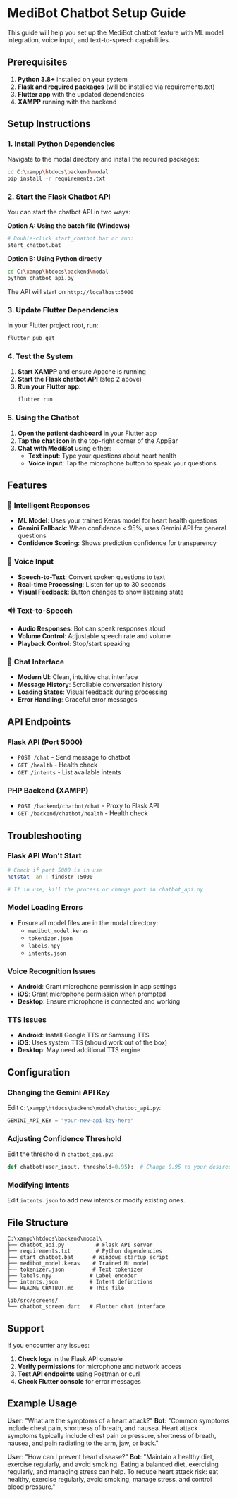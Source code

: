 # MediBot Chatbot Setup Guide

This guide will help you set up the MediBot chatbot feature with ML model integration, voice input, and text-to-speech capabilities.

## Prerequisites

1. **Python 3.8+** installed on your system
2. **Flask and required packages** (will be installed via requirements.txt)
3. **Flutter app** with the updated dependencies
4. **XAMPP** running with the backend

## Setup Instructions

### 1. Install Python Dependencies

Navigate to the modal directory and install the required packages:

```bash
cd C:\xampp\htdocs\backend\modal
pip install -r requirements.txt
```

### 2. Start the Flask Chatbot API

You can start the chatbot API in two ways:

**Option A: Using the batch file (Windows)**
```bash
# Double-click start_chatbot.bat or run:
start_chatbot.bat
```

**Option B: Using Python directly**
```bash
cd C:\xampp\htdocs\backend\modal
python chatbot_api.py
```

The API will start on `http://localhost:5000`

### 3. Update Flutter Dependencies

In your Flutter project root, run:

```bash
flutter pub get
```

### 4. Test the System

1. **Start XAMPP** and ensure Apache is running
2. **Start the Flask chatbot API** (step 2 above)
3. **Run your Flutter app**:
   ```bash
   flutter run
   ```

### 5. Using the Chatbot

1. **Open the patient dashboard** in your Flutter app
2. **Tap the chat icon** in the top-right corner of the AppBar
3. **Chat with MediBot** using either:
   - **Text input**: Type your questions about heart health
   - **Voice input**: Tap the microphone button to speak your questions

## Features

### 🤖 **Intelligent Responses**
- **ML Model**: Uses your trained Keras model for heart health questions
- **Gemini Fallback**: When confidence < 95%, uses Gemini API for general questions
- **Confidence Scoring**: Shows prediction confidence for transparency

### 🎤 **Voice Input**
- **Speech-to-Text**: Convert spoken questions to text
- **Real-time Processing**: Listen for up to 30 seconds
- **Visual Feedback**: Button changes to show listening state

### 🔊 **Text-to-Speech**
- **Audio Responses**: Bot can speak responses aloud
- **Volume Control**: Adjustable speech rate and volume
- **Playback Control**: Stop/start speaking

### 💬 **Chat Interface**
- **Modern UI**: Clean, intuitive chat interface
- **Message History**: Scrollable conversation history
- **Loading States**: Visual feedback during processing
- **Error Handling**: Graceful error messages

## API Endpoints

### Flask API (Port 5000)
- `POST /chat` - Send message to chatbot
- `GET /health` - Health check
- `GET /intents` - List available intents

### PHP Backend (XAMPP)
- `POST /backend/chatbot/chat` - Proxy to Flask API
- `GET /backend/chatbot/health` - Health check

## Troubleshooting

### Flask API Won't Start
```bash
# Check if port 5000 is in use
netstat -an | findstr :5000

# If in use, kill the process or change port in chatbot_api.py
```

### Model Loading Errors
- Ensure all model files are in the modal directory:
  - `medibot_model.keras`
  - `tokenizer.json`
  - `labels.npy`
  - `intents.json`

### Voice Recognition Issues
- **Android**: Grant microphone permission in app settings
- **iOS**: Grant microphone permission when prompted
- **Desktop**: Ensure microphone is connected and working

### TTS Issues
- **Android**: Install Google TTS or Samsung TTS
- **iOS**: Uses system TTS (should work out of the box)
- **Desktop**: May need additional TTS engine

## Configuration

### Changing the Gemini API Key
Edit `C:\xampp\htdocs\backend\modal\chatbot_api.py`:
```python
GEMINI_API_KEY = "your-new-api-key-here"
```

### Adjusting Confidence Threshold
Edit the threshold in `chatbot_api.py`:
```python
def chatbot(user_input, threshold=0.95):  # Change 0.95 to your desired threshold
```

### Modifying Intents
Edit `intents.json` to add new intents or modify existing ones.

## File Structure

```
C:\xampp\htdocs\backend\modal\
├── chatbot_api.py          # Flask API server
├── requirements.txt        # Python dependencies
├── start_chatbot.bat      # Windows startup script
├── medibot_model.keras    # Trained ML model
├── tokenizer.json         # Text tokenizer
├── labels.npy            # Label encoder
├── intents.json          # Intent definitions
└── README_CHATBOT.md     # This file

lib/src/screens/
└── chatbot_screen.dart   # Flutter chat interface
```

## Support

If you encounter any issues:

1. **Check logs** in the Flask API console
2. **Verify permissions** for microphone and network access
3. **Test API endpoints** using Postman or curl
4. **Check Flutter console** for error messages

## Example Usage

**User**: "What are the symptoms of a heart attack?"
**Bot**: "Common symptoms include chest pain, shortness of breath, and nausea. Heart attack symptoms typically include chest pain or pressure, shortness of breath, nausea, and pain radiating to the arm, jaw, or back."

**User**: "How can I prevent heart disease?"
**Bot**: "Maintain a healthy diet, exercise regularly, and avoid smoking. Eating a balanced diet, exercising regularly, and managing stress can help. To reduce heart attack risk: eat healthy, exercise regularly, avoid smoking, manage stress, and control blood pressure."
